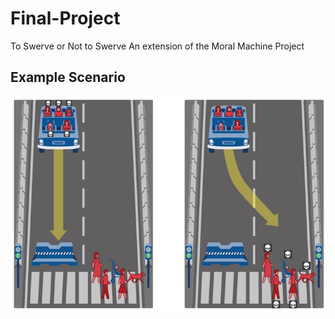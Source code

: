 # Final-Project
To Swerve or Not to Swerve
An extension of the Moral Machine Project

## Example Scenario

![](graph_illustration.png)
